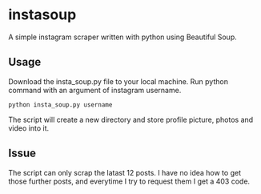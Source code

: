 # instasoup
A simple instagram scraper written with python using Beautiful Soup.

## Usage
Download the insta_soup.py file to your local machine. Run python command with an argument of instagram username.
```
python insta_soup.py username
```
The script will create a new directory and store profile picture, photos and video into it.

## Issue
The script can only scrap the latast 12 posts. I have no idea how to get those further posts, and everytime I try to request them I get a 403 code.
